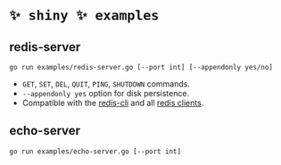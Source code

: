 # `✨ shiny ✨ examples`

## redis-server

```
go run examples/redis-server.go [--port int] [--appendonly yes/no]
```

- `GET`, `SET`, `DEL`, `QUIT`, `PING`, `SHUTDOWN` commands.  
- `--appendonly yes` option for disk persistence.
- Compatible with the [redis-cli](https://redis.io/topics/rediscli) and all [redis clients](https://redis.io/clients).


## echo-server

```
go run examples/echo-server.go [--port int]
```
